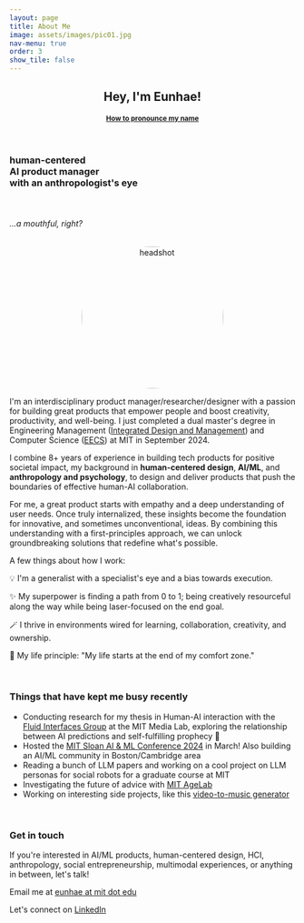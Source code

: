 ```yaml
---
layout: page
title: About Me
image: assets/images/pic01.jpg
nav-menu: true
order: 3
show_tile: false
---
```


<!-- Main -->
<div id="main" class="alt">

<!-- One -->
<section id="one">
	<div class="inner">
		<header class="major">
			<h1>Hey, I'm Eunhae!</h1>
            <a href="https://www.name-coach.com/eunhaelee">
            <strong style="font-size:12px;">How to pronounce my name</strong></a>
		</header>

<!-- Content -->

<div class="row">
	<div class="6u 12u$(small)">
        <h3 id="content"> human-centered <br /> AI product manager <br /> with an anthropologist's eye</h3>
        <br />
        <h6>...a mouthful, right?</h6>
	</div>
    <div class="6u$ 12u$(small)" style="text-align: center; display: flex; justify-content: center; align-items: center;">
        <div style="border-radius: 50%; overflow: clip; width: 250px; height: 250px;">
            <img src="{{ 'assets/images/eunhae-headshot2-sq.jpeg' | relative_url }}" alt="headshot" style="width: 100%; height: 100%; object-fit: cover;object-position: center;">
        </div>
	</div>
</div>

<p>I'm an interdisciplinary product manager/researcher/designer with a passion for building great products that empower people and boost creativity, productivity, and well-being. I just completed a dual master's degree in Engineering Management (<a href="https://idm.mit.edu/">Integrated Design and Management</a>) and Computer Science (<a href="https://www.eecs.mit.edu/">EECS</a>) at MIT in September 2024.</p>

<p>I combine 8+ years of experience in building tech products for positive societal impact, my background in <strong>human-centered design</strong>, <strong>AI/ML</strong>, and <strong>anthropology and psychology</strong>, to <span>design and deliver products that push the boundaries of effective human-AI collaboration.</span> </p>

<p>For me, a great product starts with empathy and a deep understanding of user needs. Once truly internalized, these insights become the foundation for innovative, and sometimes unconventional, ideas. By combining this understanding with a first-principles approach, we can unlock groundbreaking solutions that redefine what's possible.</p>

<!-- <p>I can wear many hats, but one of my favorite lens through which I see the field of AI/ML is human-centered design — how can we harness the power of technology to build products and businesses that truly benefit the world? How can we integrate invaluable insights from social sciences and humanities to be more intentional about the future we’re designing?</p> -->

<!-- <blockquote>You can't connect the dots looking forward; you can only connect them looking backwards. So you have to trust that the dots will somehow connect in your future. You have to trust in something - your gut, destiny, life, karma, whatever. This approach has never let me down, and it has made all the difference in my life. <br/> - Steve Jobs</blockquote> -->

<p>A few things about how I work:</p>
<div>
    <p>💡 I'm a generalist with a specialist's eye and a bias towards execution.</p>
    <p>✨️ My superpower is finding a path from 0 to 1; being creatively resourceful along the way while being laser-focused on the end goal.</p>
    <p>🪄 I thrive in environments wired for learning, collaboration, creativity, and ownership. </p>
    <p>🧭 My life principle: "My life starts at the end of my comfort zone."</p>
</div>

<br />

<h3>Things that have kept me busy recently</h3>

<ul>
    <li>Conducting research for my thesis in Human-AI interaction with the <a href="https://www.media.mit.edu/groups/fluid-interfaces/overview/">Fluid Interfaces Group</a> at the MIT Media Lab, exploring the relationship between AI predictions and self-fulfilling prophecy 🔮</li>
    <li>Hosted the <a href="https://www.mitaimlconference.com/">MIT Sloan AI & ML Conference 2024</a> in March! Also building an AI/ML community in Boston/Cambridge area</li>
    <li>Reading a bunch of LLM papers and working on a cool project on LLM personas for social robots for a graduate course at MIT</li>
    <li>Investigating the future of advice with <a href="https://agelab.mit.edu/">MIT AgeLab</a></li>
    <li>Working on interesting side projects, like this <a href="https://github.com/ltejedor/audible_thoughts">video-to-music generator</a></li>
</ul>

<br />

<!-- <hr class="major" /> -->

<h3>Get in touch</h3>
<p>If you're interested in AI/ML products, human-centered design, HCI, anthropology, social entrepreneurship, multimodal experiences, or anything in between, let's talk!</p>
<p>Email me at <a href="mailto:{{ site.email }}">eunhae at mit dot edu</a></p>
<p>Let's connect on <a href="https://www.linkedin.com/in/eunhaelee/">LinkedIn</a></p>

<!-- <div class="contact-method">
    <span class="icon alt fa-envelope"></span>
    <h3>Email</h3>
    <a href="mailto:{{ site.email }}">eunhae at mit dot edu</a>
</div> -->

</div>
</section>


</div>
